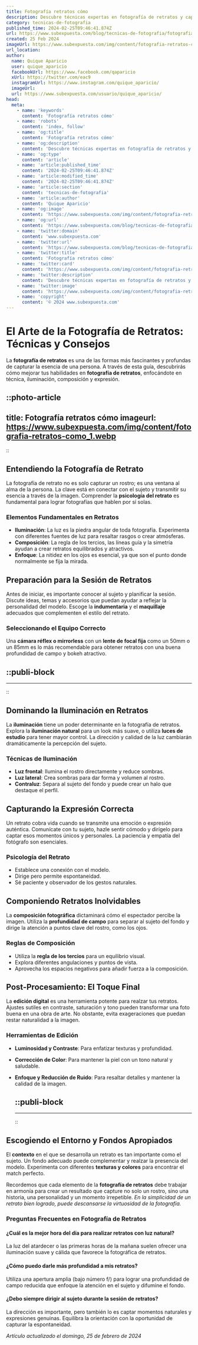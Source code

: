 ```yaml
---
title: Fotografía retratos cómo
description: Descubre técnicas expertas en fotografía de retratos y capta la esencia única de cada momento. Aprende cómo con guías prácticas y tips.
category: tecnicas-de-fotografia
published_time: 2024-02-25T09:46:41.874Z
url: https://www.subexpuesta.com/blog/tecnicas-de-fotografia/fotografia-retratos-como
created: 25 Feb 2024
imageUrl: https://www.subexpuesta.com/img/content/fotografia-retratos-como_1.webp
url_location:
author:
  name: Quique Aparicio
  user: quique_aparicio
  facebookUrl: https://www.facebook.com/qaparicio
  xUrl: https://twitter.com/eac9
  instagramUrl: https://www.instagram.com/quique_aparicio/
  imageUrl: 
  url: https://www.subexpuesta.com/usuario/quique_aparicio/
head:
  meta:
    - name: 'keywords'
      content: 'Fotografía retratos cómo'
    - name: 'robots'
      content: 'index, follow'
    - name: 'og:title'
      content: 'Fotografía retratos cómo'
    - name: 'og:description'
      content: 'Descubre técnicas expertas en fotografía de retratos y capta la esencia única de cada momento. Aprende cómo con guías prácticas y tips.'
    - name: 'og:type'
      content: 'article'
    - name: 'article:published_time'
      content: '2024-02-25T09:46:41.874Z'
    - name: 'article:modified_time'
      content: '2024-02-25T09:46:41.874Z'
    - name: 'article:section'
      content: 'tecnicas-de-fotografia'
    - name: 'article:author'
      content: 'Quique Aparicio'
    - name: 'og:image'
      content: 'https://www.subexpuesta.com/img/content/fotografia-retratos-como_1.webp'
    - name: 'og:url'
      content: 'https://www.subexpuesta.com/blog/tecnicas-de-fotografia/fotografia-retratos-como'
    - name: 'twitter:domain'
      content: 'www.subexpuesta.com'
    - name: 'twitter:url'
      content: 'https://www.subexpuesta.com/blog/tecnicas-de-fotografia/fotografia-retratos-como'
    - name: 'twitter:title'
      content: 'Fotografía retratos cómo'
    - name: 'twitter:card'
      content: 'https://www.subexpuesta.com/img/content/fotografia-retratos-como_1.webp'
    - name: 'twitter:description'
      content: 'Descubre técnicas expertas en fotografía de retratos y capta la esencia única de cada momento. Aprende cómo con guías prácticas y tips.'
    - name: 'twitter:image'
      content: 'https://www.subexpuesta.com/img/content/fotografia-retratos-como_1.webp'
    - name: 'copyright'
      content: '© 2024 www.subexpuesta.com'
---
```

# El Arte de la Fotografía de Retratos: Técnicas y Consejos

La **fotografía de retratos** es una de las formas más fascinantes y profundas de capturar la esencia de una persona. A través de esta guía, descubrirás cómo mejorar tus habilidades en **fotografía de retratos**, enfocándote en técnica, iluminación, composición y expresión.


::photo-article
---
title: Fotografía retratos cómo
imageurl: https://www.subexpuesta.com/img/content/fotografia-retratos-como_1.webp
---
::


## Entendiendo la Fotografía de Retrato
La fotografía de retrato no es solo capturar un rostro; es una ventana al alma de la persona. La clave está en conectar con el sujeto y transmitir su esencia a través de la imagen. Comprender la **psicología del retrato** es fundamental para lograr fotografías que hablen por sí solas. 

### Elementos Fundamentales en Retratos
- **Iluminación**: La luz es la piedra angular de toda fotografía. Experimenta con diferentes fuentes de luz para resaltar rasgos o crear atmósferas.
- **Composición**: La regla de los tercios, las líneas guía y la simetría ayudan a crear retratos equilibrados y atractivos.
- **Enfoque**: La nitidez en los ojos es esencial, ya que son el punto donde normalmente se fija la mirada.

## Preparación para la Sesión de Retratos
Antes de iniciar, es importante conocer al sujeto y planificar la sesión. Discute ideas, temas y accesorios que puedan ayudar a reflejar la personalidad del modelo. Escoge la **indumentaria** y el **maquillaje** adecuados que complementen el estilo del retrato.

### Seleccionando el Equipo Correcto
Una **cámara réflex o mirrorless** con un **lente de focal fija** como un 50mm o un 85mm es lo más recomendable para obtener retratos con una buena profundidad de campo y bokeh atractivo.


  ::publi-block
  ---
  ---
  ::
  
  
## Dominando la Iluminación en Retratos
La **iluminación** tiene un poder determinante en la fotografía de retratos. Explora la **iluminación natural** para un look más suave, o utiliza **luces de estudio** para tener mayor control. La dirección y calidad de la luz cambiarán dramáticamente la percepción del sujeto.

###  Técnicas de Iluminación
- **Luz frontal**: Ilumina el rostro directamente y reduce sombras.
- **Luz lateral**: Crea sombras para dar forma y volumen al rostro.
- **Contraluz**: Separa al sujeto del fondo y puede crear un halo que destaque el perfil.

## Capturando la Expresión Correcta
Un retrato cobra vida cuando se transmite una emoción o expresión auténtica. Comunícate con tu sujeto, hazle sentir cómodo y dirígelo para captar esos momentos únicos y personales. La paciencia y empatía del fotógrafo son esenciales.

### Psicología del Retrato
- Establece una conexión con el modelo.
- Dirige pero permite espontaneidad.
- Sé paciente y observador de los gestos naturales.

## Componiendo Retratos Inolvidables
La **composición fotográfica** dictaminará cómo el espectador percibe la imagen. Utiliza la **profundidad de campo** para separar al sujeto del fondo y dirige la atención a puntos clave del rostro, como los ojos.

### Reglas de Composición
- Utiliza la **regla de los tercios** para un equilibrio visual.
- Explora diferentes angulaciones y puntos de vista.
- Aprovecha los espacios negativos para añadir fuerza a la composición.

## Post-Procesamiento: El Toque Final
La **edición digital** es una herramienta potente para realzar tus retratos. Ajustes sutiles en contraste, saturación y tono pueden transformar una foto buena en una obra de arte. No obstante, evita exageraciones que puedan restar naturalidad a la imagen.

### Herramientas de Edición
- **Luminosidad y Contraste**: Para enfatizar texturas y profundidad.
- **Corrección de Color**: Para mantener la piel con un tono natural y saludable.
- **Enfoque y Reducción de Ruido**: Para resaltar detalles y mantener la calidad de la imagen.


  ::publi-block
  ---
  ---
  ::
  
  
## Escogiendo el Entorno y Fondos Apropiados
El **contexto** en el que se desarrolla un retrato es tan importante como el sujeto. Un fondo adecuado puede complementar y realzar la presencia del modelo. Experimenta con diferentes **texturas y colores** para encontrar el match perfecto.

Recordemos que cada elemento de la **fotografía de retratos** debe trabajar en armonía para crear un resultado que capture no solo un rostro, sino una historia, una personalidad y un momento irrepetible. *En la simplicidad de un retrato bien logrado, puede descansarse la virtuosidad de la fotografía.*

### Preguntas Frecuentes en Fotografía de Retratos

#### ¿Cuál es la mejor hora del día para realizar retratos con luz natural?
La luz del atardecer o las primeras horas de la mañana suelen ofrecer una iluminación suave y cálida que favorece la fotográfica de retratos.

#### ¿Cómo puedo darle más profundidad a mis retratos?
Utiliza una apertura amplia (bajo número f/) para lograr una profundidad de campo reducida que enfoque la atención en el sujeto y difumine el fondo.

#### ¿Debo siempre dirigir al sujeto durante la sesión de retratos?
La dirección es importante, pero también lo es captar momentos naturales y expresiones genuinas. Equilibra la orientación con la oportunidad de capturar la espontaneidad.

_Artículo actualizado el domingo, 25 de febrero de 2024_